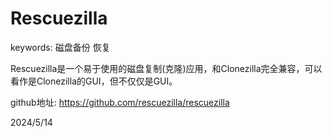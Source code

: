 # Rescuezilla

keywords: 磁盘备份 恢复  

Rescuezilla是一个易于使用的磁盘复制(克隆)应用，和Clonezilla完全兼容，可以看作是Clonezilla的GUI，但不仅仅是GUI。  

github地址: https://github.com/rescuezilla/rescuezilla  


2024/5/14  
